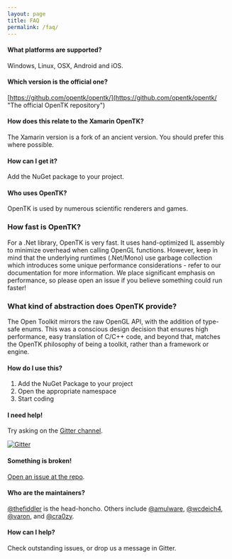 ```yaml
---
layout: page
title: FAQ
permalink: /faq/
---
```


#### What platforms are supported?
Windows, Linux, OSX, Android and iOS.

#### Which version is the official one?
[https://github.com/opentk/opentk/](https://github.com/opentk/opentk/ "The official OpenTK repository")

#### How does this relate to the Xamarin OpenTK?
The Xamarin version is a fork of an ancient version.
You should prefer this where possible.

#### How can I get it?
Add the NuGet package to your project.

#### Who uses OpenTK?
OpenTK is used by numerous scientific renderers and games.

### How fast is OpenTK?
For a .Net library, OpenTK is very fast. It uses hand-optimized IL assembly to minimize overhead when calling OpenGL functions. However, keep in mind that the underlying runtimes (.Net/Mono) use garbage collection which introduces some unique performance considerations - refer to our documentation for more information. We place significant emphasis on performance, so please open an issue if you believe something could run faster!

### What kind of abstraction does OpenTK provide?
The Open Toolkit mirrors the raw OpenGL API, with the addition of type-safe enums. This was a conscious design decision that ensures high performance, easy translation of C/C++ code, and beyond that, matches the OpenTK philosophy of being a toolkit, rather than a framework or engine.

#### How do I use this?
1. Add the NuGet Package to your project
1. Open the appropriate namespace
1. Start coding

#### I need help!
Try asking on the [Gitter channel](https://gitter.im/opentk/opentk).

[![Gitter](https://badges.gitter.im/opentk/opentk.svg)](https://gitter.im/opentk/opentk?utm_source=badge&utm_medium=badge&utm_campaign=pr-badge)

#### Something is broken!
[Open an issue at the repo](https://github.com/opentk/opentk/).

#### Who are the maintainers?
[@thefiddler](https://github.com/thefiddler) is the head-honcho.
Others include [@amulware](https://github.com/amulware), [@wcdeich4](https://github.com/wcdeich4), [@varon](https://github.com/varon), and [@cra0zy](https://github.com/cra0zy).

#### How can I help?
Check outstanding issues, or drop us a message in Gitter.
